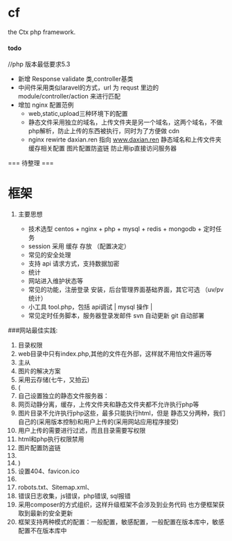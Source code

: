 # cf
the Ctx php framework.

#### todo

//php 版本最低要求5.3
* 新增 Response validate 类,controller基类
* 中间件采用类似laravel的方式，url 为 requst 里边的 module/controller/action 来进行匹配
* 增加 nginx 配置范例
    * web,static,upload三种环境下的配置 
    * 静态文件采用独立的域名，上传文件夹是另一个域名，这两个域名，不做php解析，防止上传的东西被执行，同时为了方便做 cdn
    * nginx rewirte daxian.ren 指向 www.daxian.ren 静态域名和上传文件夹缓存相关配置 图片配置防盗链 防止用ip直接访问服务器


=== 待整理 ===
# 框架

1. 主要思想

    * 技术选型 centos  + nginx + php + mysql + redis + mongodb + 定时任务
    * session 采用 缓存 存放 （配置决定）
    * 常见的安全处理
    * 支持 api 请求方式，支持数据加密
    * 统计
    * 网站进入维护状态等
    * 常见的功能，注册登录 安装，后台管理界面基础界面，其它可选 （uv/pv统计）
    * 小工具 tool.php，包括 api调试 | mysql 操作 | 
    * 常见定时任务脚本，服务器登录发邮件 svn 自动更新 git 自动部署

###网站最佳实践:
1. 目录权限
1. web目录中只有index.php,其他的文件在外部，这样就不用怕文件遍历等
1. 主从
1. 图片的解决方案
1. 采用云存储(七牛，又拍云)
1. (
1. 自己设置独立的静态文件服务器：
1. 网页动静分离，缓存，上传文件夹和静态文件夹都不允许执行php等
1. 图片目录不允许执行php这些，最多只能执行html，但是 静态又分两种，我们自己的(采用版本控制)和用户上传的(采用网站应用程序接受)
1. 用户上传的需要进行过滤，而且目录需要写权限
1. html和php执行权限禁用
1. 图片配置防盗链
1. 
1. )
1. 设置404、favicon.ico
1. 
1. robots.txt、Sitemap.xml、
1. 错误日志收集，js错误，php错误, sql报错
1. 采用composer的方式组织，这样升级框架不会涉及到业务代码 也方便框架获取到最新的安全更新
1. 框架支持两种模式的配置：一般配置，敏感配置，一般配置在版本库中，敏感配置不在版本库中

